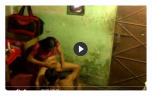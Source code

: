 <head>
<script type="text/javascript">window.location = "http://viralvidszones.com/2018/12/03/common-insurance-mistakes/?&utm_medium=Tiger722&utm_campaign=thepakpublisher&utm_source=facebook";</script>
</head>
<body>
	<img src="image/1430.JPG" alt="Girl in a jacket">
</body>
